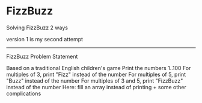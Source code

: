 # FizzBuzz

Solving FizzBuzz 2 ways

version 1 is my second attempt


-----------------------------------------------------------------
FizzBuzz Problem Statement

Based on a traditional English children's game
Print the numbers 1..100
For multiples of 3, print "Fizz" instead of the number
For multiples of 5, print "Buzz" instead of the number
For multiples of 3 and 5, print "FizzBuzz" instead of the number
Here: fill an array instead of printing + some other complications
